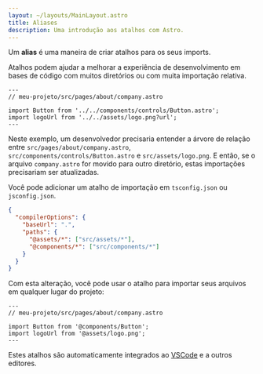 ```yaml
---
layout: ~/layouts/MainLayout.astro
title: Aliases
description: Uma introdução aos atalhos com Astro.
---
```


Um **alias** é uma maneira de criar atalhos para os seus imports.

Atalhos podem ajudar a melhorar a experiência de desenvolvimento em bases de código com muitos diretórios ou com muita importação relativa.

```astro
---
// meu-projeto/src/pages/about/company.astro

import Button from '../../components/controls/Button.astro';
import logoUrl from '../../assets/logo.png?url';
---
```

Neste exemplo, um desenvolvedor precisaria entender a árvore de relação entre `src/pages/about/company.astro`, `src/components/controls/Button.astro` e `src/assets/logo.png`. E então, se o arquivo `company.astro` for movido para outro diretório, estas importações precisariam ser atualizadas.

Você pode adicionar um atalho de importação em `tsconfig.json` ou `jsconfig.json`.

```json
{
  "compilerOptions": {
    "baseUrl": ".",
    "paths": {
      "@assets/*": ["src/assets/*"],
      "@components/*": ["src/components/*"]
    }
  }
}
```

Com esta alteração, você pode usar o atalho para importar seus arquivos em qualquer lugar do projeto:

```astro
---
// meu-projeto/src/pages/about/company.astro

import Button from '@components/Button';
import logoUrl from '@assets/logo.png';
---
```

Estes atalhos são automaticamente integrados ao [VSCode](https://code.visualstudio.com/docs/languages/jsconfig) e a outros editores.
